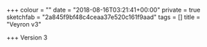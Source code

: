 +++
colour = ""
date = "2018-08-16T03:21:41+00:00"
private = true
sketchfab = "2a845f9bf48c4ceaa37e520c161f9aad"
tags = []
title = "Veyron v3"

+++
Version 3
